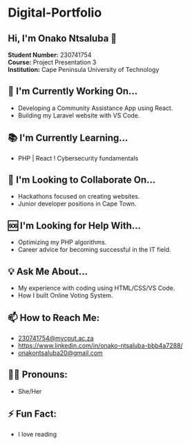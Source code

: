 # Digital-Portfolio
## Hi, I'm Onako Ntsaluba 👋

**Student Number:** 230741754  
**Course:** Project Presentation 3  
**Institution:** Cape Peninsula University of Technology

## 🔧 I'm Currently Working On...
- Developing a Community Assistance App using React.
- Building my Laravel website with VS Code.

## 📚 I'm Currently Learning...
- PHP | React 
! Cybersecurity fundamentals

## 🤝 I'm Looking to Collaborate On...
- Hackathons focused on creating websites.
- Junior developer positions in Cape Town.

## 🆘 I'm Looking for Help With...
- Optimizing my PHP algorithms.
- Career advice for becoming successful in the IT field.

## 💡 Ask Me About...
- My experience with coding using HTML/CSS/VS Code.
- How I built Online Voting System.

## 📫 How to Reach Me:
- 230741754@mycput.ac.za
- https://www.linkedin.com/in/onako-ntsaluba-bbb4a7288/
- onakontsaluba20@gmail.com

## 🏳️‍🌈 Pronouns:
- She/Her

## ⚡ Fun Fact:
- I love reading
  

